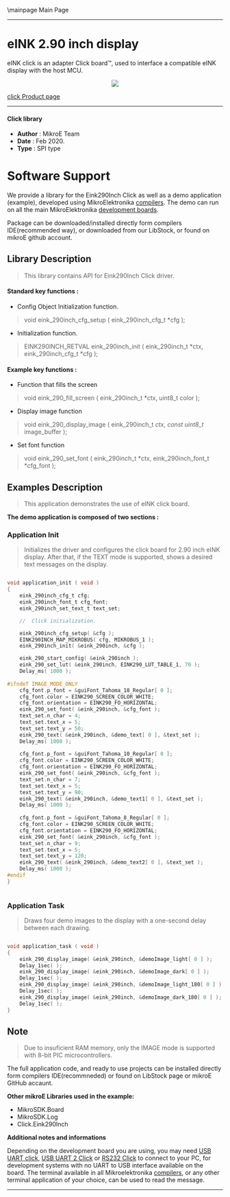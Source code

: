 \mainpage Main Page
 
---
# eINK 2.90 inch display

eINK click is an adapter Click board™, used to interface a compatible eINK display with the host MCU. 

<p align="center">
  <img src="https://download.mikroe.com/images/click_for_ide/eink_click_bundle29inch.png">
</p>

[click Product page](https://www.mikroe.com/e-paper-bundle-3)

---


#### Click library 

- **Author**        : MikroE Team
- **Date**          : Feb 2020.
- **Type**          : SPI type


# Software Support

We provide a library for the Eink290Inch Click 
as well as a demo application (example), developed using MikroElektronika 
[compilers](https://shop.mikroe.com/compilers). 
The demo can run on all the main MikroElektronika [development boards](https://shop.mikroe.com/development-boards).

Package can be downloaded/installed directly form compilers IDE(recommended way), or downloaded from our LibStock, or found on mikroE github account. 

## Library Description

> This library contains API for Eink290Inch Click driver.

#### Standard key functions :

- Config Object Initialization function.
> void eink_290inch_cfg_setup ( eink_290inch_cfg_t *cfg ); 
 
- Initialization function.
> EINK290INCH_RETVAL eink_290inch_init ( eink_290inch_t *ctx, eink_290inch_cfg_t *cfg );

#### Example key functions :

- Function that fills the screen
> void eink_290_fill_screen ( eink_290inch_t *ctx, uint8_t color );
 
- Display image function
> void eink_290_display_image ( eink_290inch_t *ctx, const uint8_t* image_buffer );

- Set font function
> void eink_290_set_font ( eink_290inch_t *ctx, eink_290inch_font_t *cfg_font );

## Examples Description

> This application demonstrates the use of eINK click board.

**The demo application is composed of two sections :**

### Application Init 

> Initializes the driver and configures the click board for 2.90 inch eINK display.
> After that, if the TEXT mode is supported, shows a desired text messages on the display.

```c

void application_init ( void )
{
    eink_290inch_cfg_t cfg;
    eink_290inch_font_t cfg_font;
    eink_290inch_set_text_t text_set;

    //  Click initialization.

    eink_290inch_cfg_setup( &cfg );
    EINK290INCH_MAP_MIKROBUS( cfg, MIKROBUS_1 );
    eink_290inch_init( &eink_290inch, &cfg );

    eink_290_start_config( &eink_290inch );
    eink_290_set_lut( &eink_290inch, EINK290_LUT_TABLE_1, 70 );
    Delay_ms( 1000 );
    
#ifndef IMAGE_MODE_ONLY
    cfg_font.p_font = &guiFont_Tahoma_18_Regular[ 0 ];
    cfg_font.color = EINK290_SCREEN_COLOR_WHITE;
    cfg_font.orientation = EINK290_FO_HORIZONTAL;  
    eink_290_set_font( &eink_290inch, &cfg_font );
    text_set.n_char = 4;
    text_set.text_x = 5;
    text_set.text_y = 50;
    eink_290_text( &eink_290inch, &demo_text[ 0 ], &text_set );
    Delay_ms( 1000 );
    
    cfg_font.p_font = &guiFont_Tahoma_10_Regular[ 0 ];
    cfg_font.color = EINK290_SCREEN_COLOR_WHITE;
    cfg_font.orientation = EINK290_FO_HORIZONTAL; 
    eink_290_set_font( &eink_290inch, &cfg_font );
    text_set.n_char = 7;
    text_set.text_x = 5;
    text_set.text_y = 90;
    eink_290_text( &eink_290inch, &demo_text1[ 0 ], &text_set );
    Delay_ms( 1000 );
    
    cfg_font.p_font = &guiFont_Tahoma_8_Regular[ 0 ];
    cfg_font.color = EINK290_SCREEN_COLOR_WHITE;
    cfg_font.orientation = EINK290_FO_HORIZONTAL; 
    eink_290_set_font( &eink_290inch, &cfg_font );
    text_set.n_char = 9;
    text_set.text_x = 5;
    text_set.text_y = 120;
    eink_290_text( &eink_290inch, &demo_text2[ 0 ], &text_set ); 
    Delay_ms( 1000 );
#endif
}
  
```

### Application Task

> Draws four demo images to the display with a one-second delay between each drawing.

```c

void application_task ( void )
{
    eink_290_display_image( &eink_290inch, &demoImage_light[ 0 ] );
    Delay_1sec( );
    eink_290_display_image( &eink_290inch, &demoImage_dark[ 0 ] );
    Delay_1sec( );
    eink_290_display_image( &eink_290inch, &demoImage_light_180[ 0 ] );
    Delay_1sec( );
    eink_290_display_image( &eink_290inch, &demoImage_dark_180[ 0 ] );
    Delay_1sec( );
}

```

## Note

> Due to insuficient RAM memory, only the IMAGE mode is supported with 8-bit PIC microcontrollers.

The full application code, and ready to use projects can be  installed directly form compilers IDE(recommneded) or found on LibStock page or mikroE GitHub accaunt.

**Other mikroE Libraries used in the example:** 

- MikroSDK.Board
- MikroSDK.Log
- Click.Eink290Inch

**Additional notes and informations**

Depending on the development board you are using, you may need 
[USB UART click](https://shop.mikroe.com/usb-uart-click), 
[USB UART 2 Click](https://shop.mikroe.com/usb-uart-2-click) or 
[RS232 Click](https://shop.mikroe.com/rs232-click) to connect to your PC, for 
development systems with no UART to USB interface available on the board. The 
terminal available in all Mikroelektronika 
[compilers](https://shop.mikroe.com/compilers), or any other terminal application 
of your choice, can be used to read the message.



---
